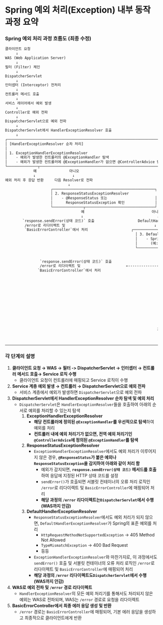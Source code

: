 # Spring 예외 처리(Exception) 내부 동작 과정 요약



### Spring 예외 처리 과정 흐름도 (최종 수정)

```tex
클라이언트 요청
     ↓
WAS (Web Application Server)
     ↓
필터 (Filter) 체인
     ↓
DispatcherServlet
     ↓
인터셉터 (Interceptor) 전처리
     ↓
컨트롤러 메서드 호출
     ↓
서비스 레이어에서 예외 발생
     ↓
Controller로 예외 전파
     ↓
DispatcherServlet으로 예외 전파
     ↓
DispatcherServlet에서 HandlerExceptionResolver 호출
     ↓
┌─────────────────────────────────────────────────────────────────────────────────────────────┐
│ [HandlerExceptionResolver 순차 처리]              										   │
│                                                											   │
│ 1. ExceptionHandlerExceptionResolver          											   │
│    - 예외가 발생한 컨트롤러의 @ExceptionHandler 탐색 											 │
│    - 예외가 발생한 컨트롤러에 @ExceptionHandler가 없으면 @ControllerAdvice 탐색                  │
└──────────────┬───────────────────────────────────────────────────────────────────────────────┘
             예               아니오
             ↓                 ↓
예외 처리 후 응답 반환     다음 Resolver로 전파
                             ↓
                     ┌───────────────────────────────────────────────┐
                     │ 2. ResponseStatusExceptionResolver	           │
                     │    - @ResponseStatus 또는                      │
                     │      ResponseStatusException 확인              │
                     └──────────────┬────────────────────────────────┘
                                   예                               아니오
                                   ↓                                  ↓
        `response.sendError(상태 코드)` 호출                    DefaultHandlerExceptionResolver 호출
      	 /error로 리다이렉트 및               		 					 ↓
         `BasicErrorController`에서 처리         			┌───────────────────────────────────────┐
                                                            │ 3. DefaultHandlerExceptionResolver    │
                                                            │    - Spring의 기본 예외 처리          │
                                                            │      (예: TypeMismatchException)      │
                                                            └──────────────┬────────────────────────┘
                                                                         예                    아니오
                                                                         ↓                      ↓
                `response.sendError(상태 코드)` 호출    		     		↓				WAS로 예외 전파
                /error로 리다이렉트 및						←--------------				   			↓
               `BasicErrorController`에서 처리                                                        
                                                                       ┌───────────────────────────────────┐
                                                                       │ WAS에서 /error 경로로 리다이렉트 │
                                                                       └──────────────┬────────────────────┘
                                                                                      ↓
                                                                       [다시 요청 처리 흐름 시작]  
                                                                                      ↓
                                                                           필터 → DispatcherServlet  
                                                                                      ↓
                                                                           /error 엔드포인트 매핑
                                                                                      ↓
                                                                           BasicErrorController 호출
                                                                                      ↓
                                                                      기본 에러 응답 생성 (JSON, HTML 등)
                                                                                      ↓
                                                                                   HTTP 응답 반환

```

---

### 각 단계의 설명

1. **클라이언트 요청 → WAS → 필터  -> DispatcherServlet → 인터셉터 → 컨트롤러 메서드 호출→  Service 로직 수행**
   - 클라이언트 요청이 컨트롤러에 매핑되고 Service 로직이 수행
3. **Service 계층 예외 발생 → 컨트롤러 → DispatcherServlet으로 예외 전파**  
   - 서비스 계층에서 예외가 발생하면 `DispatcherServlet`으로 예외 전파
4. **DispatcherServlet에서 HandlerExceptionResolver 순차 탐색 및 예외 처리**
   - `DispatcherServlet`은 `HandlerExceptionResolver`들을 호출하여 아래의 순서로 예외를 처리할 수 있는지 탐색
     1. **ExceptionHandlerExceptionResolver**
        - **해당 컨트롤러에 정의된 `@ExceptionHandler`를 우선적으로 탐색**하여 예외를 처리
        - **컨트롤러 내에 예외 처리기가 없으면, 전역 예외 처리기인 `@ControllerAdvice`에 정의된 `@ExceptionHandler`를 탐색**
     2. **ResponseStatusExceptionResolver**
        - `ExceptionHandlerExceptionResolver`에서도 예외 처리가 이루어지지 않은 경우, **`@ResponseStatus`가 붙은 예외나 `ResponseStatusException`을 감지하여 아래와 같이 처리 함**
          - 예외가 감지되면, **`response.sendError(상태 코드)` 메서드를 호출**하여 응답에 지정된 HTTP 상태 코드를 설정
          - `sendError()`가 호출되면 서블릿 컨테이너의 오류 처리 로직인 `/error`로 리다이렉트 및 `BasicErrorController`에 매핑되어 처리
          - **해당 과정의 `/error` 리다이렉트는`DispatcherServlet`에서 수행 (WAS까지 안감)**
     3. **DefaultHandlerExceptionResolver**
        - `ResponseStatusExceptionResolver`에서도 예외 처리가 되지 않으면, `DefaultHandlerExceptionResolver`가 Spring의 표준 예외를 처리
          - `HttpRequestMethodNotSupportedException` → 405 Method Not Allowed
          - `TypeMismatchException` → 400 Bad Request
          - 등등
        - `ExceptionHandlerExceptionResolver`와 마찬가지로, 이 과정에서도  `sendError()` 호출 및 서블릿 컨테이너의 오류 처리 로직인 `/error`로 리다이렉트 및 `BasicErrorController`에 매핑되어 처리
        - **해당 과정의 `/error` 리다이렉트도`DispatcherServlet`에서 수행 (WAS까지 안감)**
5. **WAS로 예외 전파 및 `/error` 경로 리다이렉트**  
   - `HandlerExceptionResolver`의 모든 예외 처리기를 통해서도 처리되지 않은 예외는 WAS로 전파되며, WAS는 `/error` 경로로 요청을 리다이렉트
6. **BasicErrorController에서 최종 에러 응답 생성 및 반환**  
   - `/error` 경로는 `BasicErrorController`에 매핑되어, 기본 에러 응답을 생성하고 최종적으로 클라이언트에게 반환
